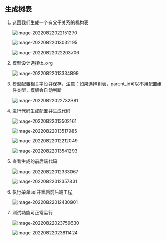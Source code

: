 ## 生成树表

1. 这回我们生成一个有父子关系的机构表

   ![image-20220822022151270](../../images/image-20220822022151270.png)

   ![image-20220822013032195](../../images/image-20220822013032195.png)

   ![image-20220822022203706](../../images/image-20220822022203706.png)

2. 模型设计选择tb_org

   ![image-20220822013334899](../../images/image-20220822013334899.png)

3. 模型配置相关字段并保存，注意：如果选择树表，parent_id可以不用配置组件类型，模版会自动判断

   ![image-20220822022732381](../../images/image-20220822022732381.png)

4. 进行代码生成配置并生成代码

   ![image-20220822013502161](../../images/image-20220822013502161.png)

   ![image-20220822013517985](../../images/image-20220822013517985.png)

   ![image-20220822012212049](../../images/image-20220822012212049.png)

   ![image-20220822013541293](../../images/image-20220822013541293.png)

5. 查看生成的前后端代码

   ![image-20220822012333067](../../images/image-20220822012333067.png)

   ![image-20220822012357831](../../images/image-20220822012357831.png)

6. 执行菜单sql并重启前后端工程

   ![image-20220822012430901](../../images/image-20220822012430901.png)

7. 测试功能可正常运行

   ![image-20220822023759630](../../images/image-20220822023759630.png)

   ![image-20220822023811424](../../images/image-20220822023811424.png)